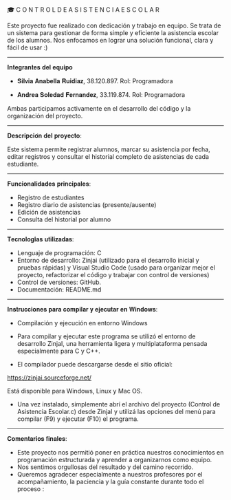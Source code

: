 🎓 C O N T R O L D E A S I S T E N C I A E S C O L A R

Este proyecto fue realizado con dedicación y trabajo en equipo. Se trata de un sistema para gestionar de forma simple y eficiente la asistencia escolar de los alumnos.
Nos enfocamos en lograr una solución funcional, clara y fácil de usar :)

---------------------------------------------------------------------------------------------------------------------------------------------------------------

 𝐈𝐧𝐭𝐞𝐠𝐫𝐚𝐧𝐭𝐞𝐬 𝐝𝐞𝐥 𝐞𝐪𝐮𝐢𝐩𝐨 

- 𝐒𝐢𝐥𝐯𝐢𝐚 𝐀𝐧𝐚𝐛𝐞𝐥𝐥𝐚 𝐑𝐮𝐢𝐝𝐢𝐚𝐳,	38.120.897. Rol: Programadora

- 𝐀𝐧𝐝𝐫𝐞𝐚 𝐒𝐨𝐥𝐞𝐝𝐚𝐝 𝐅𝐞𝐫𝐧𝐚𝐧𝐝𝐞𝐳,	33.119.874. Rol: Programadora

Ambas participamos activamente en el desarrollo del código y la organización del proyecto. 

---------------------------------------------------------------------------------------------------------------------------------------------------------------

𝐃𝐞𝐬𝐜𝐫𝐢𝐩𝐜𝐢𝐨́𝐧 𝐝𝐞𝐥 𝐩𝐫𝐨𝐲𝐞𝐜𝐭𝐨:

Este sistema permite registrar alumnos, marcar su asistencia por fecha, editar registros y consultar el historial completo de asistencias de cada estudiante.

---------------------------------------------------------------------------------------------------------------------------------------------------------------

𝐅𝐮𝐧𝐜𝐢𝐨𝐧𝐚𝐥𝐢𝐝𝐚𝐝𝐞𝐬 𝐩𝐫𝐢𝐧𝐜𝐢𝐩𝐚𝐥𝐞𝐬:

- Registro de estudiantes
- Registro diario de asistencias (presente/ausente)
- Edición de asistencias
- Consulta del historial por alumno

---------------------------------------------------------------------------------------------------------------------------------------------------------------

𝐓𝐞𝐜𝐧𝐨𝐥𝐨𝐠𝐢́𝐚𝐬 𝐮𝐭𝐢𝐥𝐢𝐳𝐚𝐝𝐚𝐬:

- Lenguaje de programación: C
- Entorno de desarrollo: Zinjai (utilizado para el desarrollo inicial y pruebas rápidas) y Visual Studio Code (usado para organizar mejor el proyecto, refactorizar el código y trabajar con control de versiones)
- Control de versiones: GitHub.
- Documentación: README.md

---------------------------------------------------------------------------------------------------------------------------------------------------------------

𝐈𝐧𝐬𝐭𝐫𝐮𝐜𝐜𝐢𝐨𝐧𝐞𝐬 𝐩𝐚𝐫𝐚 𝐜𝐨𝐦𝐩𝐢𝐥𝐚𝐫 𝐲 𝐞𝐣𝐞𝐜𝐮𝐭𝐚𝐫 𝐞𝐧 𝐖𝐢𝐧𝐝𝐨𝐰𝐬:

- Compilación y ejecución en entorno Windows

- Para compilar y ejecutar este programa se utilizó el entorno de desarrollo ZinjaI, una herramienta ligera y multiplataforma pensada especialmente para C y C++.

- El compilador puede descargarse desde el sitio oficial:

https://zinjai.sourceforge.net/

Está disponible para Windows, Linux y Mac OS.

- Una vez instalado, simplemente abrí el archivo del proyecto (Control de Asistencia Escolar.c) desde ZinjaI y utilizá las opciones del menú para compilar (F9) y ejecutar (F10) el programa.

---------------------------------------------------------------------------------------------------------------------------------------------------------------

𝐂𝐨𝐦𝐞𝐧𝐭𝐚𝐫𝐢𝐨𝐬 𝐟𝐢𝐧𝐚𝐥𝐞𝐬: 

- Este proyecto nos permitió poner en práctica nuestros conocimientos en programación estructurada y aprender a organizarnos como equipo.
- Nos sentimos orgullosas del resultado y del camino recorrido.
- Queremos agradecer especialmente a nuestros profesores por el acompañamiento, la paciencia y la guía constante durante todo el proceso :
